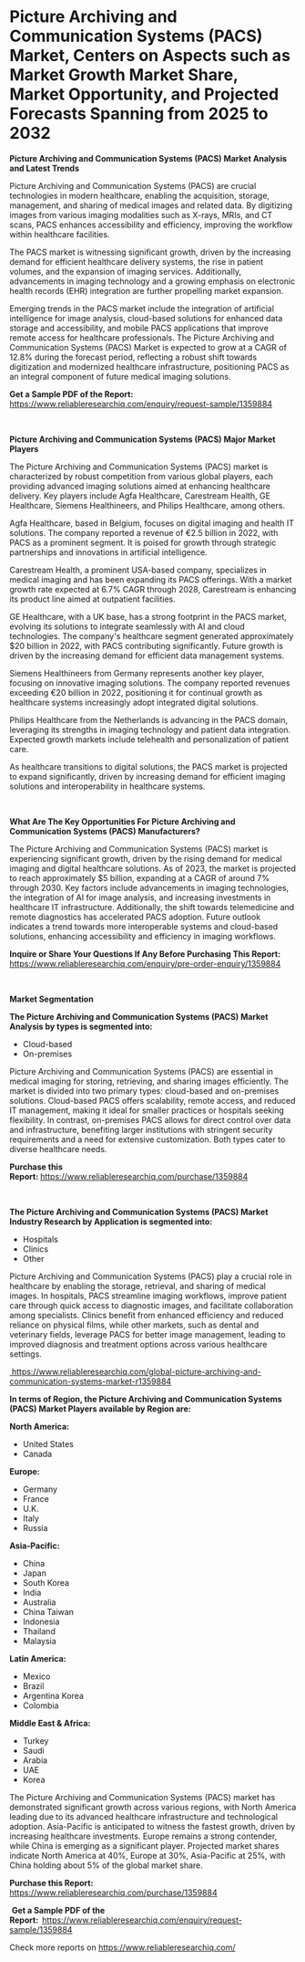 <p><h1>Picture Archiving and Communication Systems (PACS) Market, Centers on Aspects such as Market Growth Market Share, Market Opportunity, and Projected Forecasts Spanning from 2025 to 2032</h1></p><p><strong>Picture Archiving and Communication Systems (PACS) Market Analysis and Latest Trends</strong></p>
<p><p>Picture Archiving and Communication Systems (PACS) are crucial technologies in modern healthcare, enabling the acquisition, storage, management, and sharing of medical images and related data. By digitizing images from various imaging modalities such as X-rays, MRIs, and CT scans, PACS enhances accessibility and efficiency, improving the workflow within healthcare facilities.</p><p>The PACS market is witnessing significant growth, driven by the increasing demand for efficient healthcare delivery systems, the rise in patient volumes, and the expansion of imaging services. Additionally, advancements in imaging technology and a growing emphasis on electronic health records (EHR) integration are further propelling market expansion. </p><p>Emerging trends in the PACS market include the integration of artificial intelligence for image analysis, cloud-based solutions for enhanced data storage and accessibility, and mobile PACS applications that improve remote access for healthcare professionals. The Picture Archiving and Communication Systems (PACS) Market is expected to grow at a CAGR of 12.8% during the forecast period, reflecting a robust shift towards digitization and modernized healthcare infrastructure, positioning PACS as an integral component of future medical imaging solutions.</p></p>
<p><strong>Get a Sample PDF of the Report:&nbsp;</strong> <a href="https://www.reliableresearchiq.com/enquiry/request-sample/1359884?utm_campaign=2299&utm_medium=2&utm_source=Github&utm_content=ia&utm_term=11032025&utm_id=picture-archiving-and-communication-systems-pacs">https://www.reliableresearchiq.com/enquiry/request-sample/1359884</a></p>
<p>&nbsp;</p>
<p><strong>Picture Archiving and Communication Systems (PACS) Major Market Players</strong></p>
<p><p>The Picture Archiving and Communication Systems (PACS) market is characterized by robust competition from various global players, each providing advanced imaging solutions aimed at enhancing healthcare delivery. Key players include Agfa Healthcare, Carestream Health, GE Healthcare, Siemens Healthineers, and Philips Healthcare, among others.</p><p>Agfa Healthcare, based in Belgium, focuses on digital imaging and health IT solutions. The company reported a revenue of €2.5 billion in 2022, with PACS as a prominent segment. It is poised for growth through strategic partnerships and innovations in artificial intelligence.</p><p>Carestream Health, a prominent USA-based company, specializes in medical imaging and has been expanding its PACS offerings. With a market growth rate expected at 6.7% CAGR through 2028, Carestream is enhancing its product line aimed at outpatient facilities.</p><p>GE Healthcare, with a UK base, has a strong footprint in the PACS market, evolving its solutions to integrate seamlessly with AI and cloud technologies. The company's healthcare segment generated approximately $20 billion in 2022, with PACS contributing significantly. Future growth is driven by the increasing demand for efficient data management systems.</p><p>Siemens Healthineers from Germany represents another key player, focusing on innovative imaging solutions. The company reported revenues exceeding €20 billion in 2022, positioning it for continual growth as healthcare systems increasingly adopt integrated digital solutions.</p><p>Philips Healthcare from the Netherlands is advancing in the PACS domain, leveraging its strengths in imaging technology and patient data integration. Expected growth markets include telehealth and personalization of patient care.</p><p>As healthcare transitions to digital solutions, the PACS market is projected to expand significantly, driven by increasing demand for efficient imaging solutions and interoperability in healthcare systems.</p></p>
<p>&nbsp;</p>
<p><strong>What Are The Key Opportunities For Picture Archiving and Communication Systems (PACS) Manufacturers?</strong></p>
<p><p>The Picture Archiving and Communication Systems (PACS) market is experiencing significant growth, driven by the rising demand for medical imaging and digital healthcare solutions. As of 2023, the market is projected to reach approximately $5 billion, expanding at a CAGR of around 7% through 2030. Key factors include advancements in imaging technologies, the integration of AI for image analysis, and increasing investments in healthcare IT infrastructure. Additionally, the shift towards telemedicine and remote diagnostics has accelerated PACS adoption. Future outlook indicates a trend towards more interoperable systems and cloud-based solutions, enhancing accessibility and efficiency in imaging workflows.</p></p>
<p><strong>Inquire or Share Your Questions If Any Before Purchasing This Report:</strong> <a href="https://www.reliableresearchiq.com/enquiry/pre-order-enquiry/1359884?utm_campaign=2299&utm_medium=2&utm_source=Github&utm_content=ia&utm_term=11032025&utm_id=picture-archiving-and-communication-systems-pacs">https://www.reliableresearchiq.com/enquiry/pre-order-enquiry/1359884</a></p>
<p>&nbsp;</p>
<p><strong>Market Segmentation</strong></p>
<p><strong>The Picture Archiving and Communication Systems (PACS) Market Analysis by types is segmented into:</strong></p>
<p><ul><li>Cloud-based</li><li>On-premises</li></ul></p>
<p><p>Picture Archiving and Communication Systems (PACS) are essential in medical imaging for storing, retrieving, and sharing images efficiently. The market is divided into two primary types: cloud-based and on-premises solutions. Cloud-based PACS offers scalability, remote access, and reduced IT management, making it ideal for smaller practices or hospitals seeking flexibility. In contrast, on-premises PACS allows for direct control over data and infrastructure, benefiting larger institutions with stringent security requirements and a need for extensive customization. Both types cater to diverse healthcare needs.</p></p>
<p><strong>Purchase this Report:&nbsp;</strong><a href="https://www.reliableresearchiq.com/purchase/1359884?utm_campaign=2299&utm_medium=2&utm_source=Github&utm_content=ia&utm_term=11032025&utm_id=picture-archiving-and-communication-systems-pacs">https://www.reliableresearchiq.com/purchase/1359884</a></p>
<p>&nbsp;</p>
<p><strong>The Picture Archiving and Communication Systems (PACS) Market Industry Research by Application is segmented into:</strong></p>
<p><ul><li>Hospitals</li><li>Clinics</li><li>Other</li></ul></p>
<p><p>Picture Archiving and Communication Systems (PACS) play a crucial role in healthcare by enabling the storage, retrieval, and sharing of medical images. In hospitals, PACS streamline imaging workflows, improve patient care through quick access to diagnostic images, and facilitate collaboration among specialists. Clinics benefit from enhanced efficiency and reduced reliance on physical films, while other markets, such as dental and veterinary fields, leverage PACS for better image management, leading to improved diagnosis and treatment options across various healthcare settings.</p></p>
<p><a href="https://www.reliableresearchiq.com/global-picture-archiving-and-communication-systems-market-r1359884?utm_campaign=2299&utm_medium=2&utm_source=Github&utm_content=ia&utm_term=11032025&utm_id=picture-archiving-and-communication-systems-pacs">&nbsp;https://www.reliableresearchiq.com/global-picture-archiving-and-communication-systems-market-r1359884</a></p>
<p><strong>In terms of Region, the Picture Archiving and Communication Systems (PACS) Market Players available by Region are:</strong></p>
<p>
    <p> <strong> North America: </strong>
        <ul>
            <li>United States</li>
            <li>Canada</li>
        </ul>
        </p> 
    <p> <strong> Europe: </strong>
        <ul>
            <li>Germany</li>
            <li>France</li>
            <li>U.K.</li>
            <li>Italy</li>
            <li>Russia</li>
        </ul>
        </p> 
    <p> <strong> Asia-Pacific: </strong>
        <ul>
            <li>China</li>
            <li>Japan</li>
            <li>South Korea</li>
            <li>India</li>
            <li>Australia</li>
            <li>China Taiwan</li>
            <li>Indonesia</li>
            <li>Thailand</li>
            <li>Malaysia</li>
        </ul>
        </p> 
    <p> <strong> Latin America: </strong>
        <ul>
            <li>Mexico</li>
            <li>Brazil</li>
            <li>Argentina Korea</li>
            <li>Colombia</li>
        </ul>
        </p> 
    <p> <strong> Middle East & Africa: </strong>
        <ul>
            <li>Turkey</li>
            <li>Saudi</li>
            <li>Arabia</li>
            <li>UAE</li>
            <li>Korea</li>
        </ul>
    </p>
    </p>
<p><p>The Picture Archiving and Communication Systems (PACS) market has demonstrated significant growth across various regions, with North America leading due to its advanced healthcare infrastructure and technological adoption. Asia-Pacific is anticipated to witness the fastest growth, driven by increasing healthcare investments. Europe remains a strong contender, while China is emerging as a significant player. Projected market shares indicate North America at 40%, Europe at 30%, Asia-Pacific at 25%, with China holding about 5% of the global market share.</p></p>
<p><strong>Purchase this Report: </strong><a href="https://www.reliableresearchiq.com/purchase/1359884?utm_campaign=2299&utm_medium=2&utm_source=Github&utm_content=ia&utm_term=11032025&utm_id=picture-archiving-and-communication-systems-pacs">https://www.reliableresearchiq.com/purchase/1359884</a></p>
<p>&nbsp;<strong>Get a Sample PDF of the Report:&nbsp;&nbsp;</strong><a href="https://www.reliableresearchiq.com/enquiry/request-sample/1359884?utm_campaign=2299&utm_medium=2&utm_source=Github&utm_content=ia&utm_term=11032025&utm_id=picture-archiving-and-communication-systems-pacs">https://www.reliableresearchiq.com/enquiry/request-sample/1359884</a></p>
<p><strong></strong></p>
<p>Check more reports on <a href="https://www.reliableresearchiq.com/?utm_campaign=2299&utm_medium=2&utm_source=Github&utm_content=ia&utm_term=11032025&utm_id=picture-archiving-and-communication-systems-pacs">https://www.reliableresearchiq.com/</a></p>